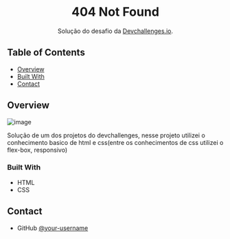 <h1 align="center">404 Not Found</h1>

<div align="center">
   Solução do desafio da <a href="http://devchallenges.io" target="_blank">Devchallenges.io</a>.
</div>

## Table of Contents

- [Overview](#overview)
- [Built With](#built-with)
- [Contact](#contact)

## Overview

![image](https://postimg.cc/VSwVbHQg)

Solução de um dos projetos do devchallenges, nesse projeto utilizei o conhecimento basico de html e css(entre os conhecimentos de css utilizei o flex-box, responsivo)

### Built With
- HTML
- CSS

## Contact

- GitHub [@your-username](https://www.github.com/joaoalberis)

